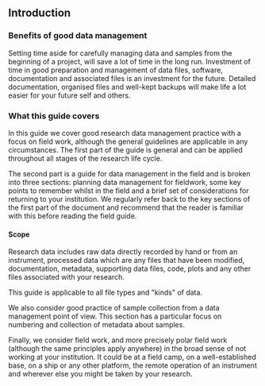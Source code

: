 
## Introduction

### Benefits of good data management

Setting time aside for carefully managing data and samples from the beginning of a project, will save a lot of time in the long run. Investment of time in good preparation and management of data files, software, documentation and associated files is an investment for the future. Detailed documentation, organised files and well-kept backups will make life a lot easier for your future self and others.

### What this guide covers

In this guide we cover good research data management practice with a focus on field work, although the general guidelines are applicable in any circumstances. The first part of the guide is general and can be applied throughout all stages of the research life cycle. 

The second part is a guide for data management in the field and is broken into three sections: planning data management for fieldwork, some key points to remember whilst in the field and a brief set of considerations for returning to your institution. We regularly refer back to the key sections of the first part of the document and recommend that the reader is familiar with this before reading the field guide.

#### Scope

Research data includes raw data directly recorded by hand or from an instrument, processed data which are any files that have been modified, documentation, metadata, supporting data files, code, plots and any other files associated with your research. 

This guide is applicable to all file types and "kinds" of data. 

We also consider good practice of sample collection from a data management point of view. This section has a particular focus on numbering and collection of metadata about samples.

Finally, we consider field work, and more precisely polar field work (although the same principles apply anywhere) in the broad sense of not working at your institution. It could be at a field camp, on a well-established base, on a ship or any other platform, the remote operation of an instrument and wherever else you might be taken by your research.